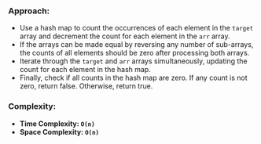 ### Approach:
- Use a hash map to count the occurrences of each element in the `target` array and decrement the count for each element in the `arr` array.
- If the arrays can be made equal by reversing any number of sub-arrays, the counts of all elements should be zero after processing both arrays.
- Iterate through the `target` and `arr` arrays simultaneously, updating the count for each element in the hash map.
- Finally, check if all counts in the hash map are zero. If any count is not zero, return false. Otherwise, return true.
​
### Complexity:
- **Time Complexity: `O(n)`**
- **Space Complexity: `O(n)`**